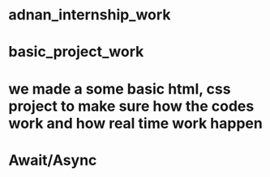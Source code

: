 # adnan_internship_work
# basic_project_work  
# we made a some basic html, css project to make sure how the codes work and how real time work happen 
# Await/Async
